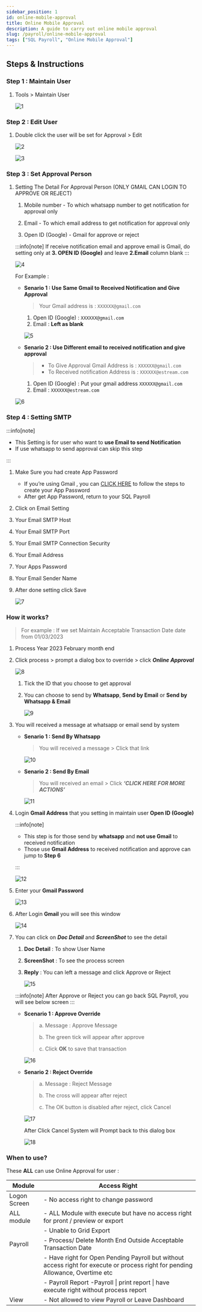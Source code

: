 ```yaml
---
sidebar_position: 1
id: online-mobile-approval
title: Online Mobile Approval
description: A guide to carry out online mobile approval
slug: /payroll/online-mobile-approval
tags: ["SQL Payroll", "Online Mobile Approval"]
---
```


## Steps & Instructions

### Step 1 : Maintain User

1. Tools > Maintain User

   ![1](/img/payroll/online-mobile-approval/1.png)

### Step 2 : Edit User

1. Double click the user will be set for Approval > Edit

   ![2](/img/payroll/online-mobile-approval/2.png)

   ![3](/img/payroll/online-mobile-approval/3.png)

### Step 3 : Set Approval Person

1. Setting The Detail For Approval Person (ONLY GMAIL CAN LOGIN TO APPROVE OR REJECT)

   1. Mobile number - To which whatsapp number to get notification for approval only

   2. Email - To which email address to get notification for approval only

   3. Open ID (Google) - Gmail for approve or reject

   :::info[note]
   If receive notification email and approve email is Gmail, do setting only at **3. OPEN ID (Google)** and leave **2.Email** column blank
   :::

   ![4](/img/payroll/online-mobile-approval/4.png)

   For Example :

   - **Senario 1 : Use Same Gmail to Received Notification and Give Approval**

      >Your Gmail address is : `XXXXXX@gmail.com`

     1. Open ID (Google) : `XXXXXX@gmail.com`
     2. Email : **Left as blank**

      ![5](/img/payroll/online-mobile-approval/5.png)

   - **Senario 2 : Use Different email to received notification and give approval**

      >- To Give Approval Gmail Address is : `XXXXXX@gmail.com`
      >- To Received notification Address is : `XXXXXX@estream.com`

     1. Open ID (Google) : Put your gmail address `XXXXXX@gmail.com`
     2. Email : `XXXXXX@estream.com`

   ![6](/img/payroll/online-mobile-approval/6.png)

### Step 4 : Setting SMTP

:::info[note]

- This Setting is for user who want to **use Email to send Notification**
- If use whatsapp to send approval can skip this step

:::

1. Make Sure you had create App Password

   - If you’re using Gmail , you can [CLICK HERE](https://support.google.com/accounts/answer/185833?hl=en) to follow the steps to create your App Password
   - After get App Password, return to your SQL Payroll

2. Click on Email Setting

3. Your Email SMTP Host

4. Your Email SMTP Port

5. Your Email SMTP Connection Security

6. Your Email Address

7. Your Apps Password

8. Your Email Sender Name

9. After done setting click Save

   ![7](/img/payroll/online-mobile-approval/7.png)

### How it works?

>For example : If we set Maintain Acceptable Transaction Date date from 01/03/2023

1. Process Year 2023 February month end

2. Click process > prompt a dialog box to override > click ***Online Approval***

   ![8](/img/payroll/online-mobile-approval/8.png)

   1. Tick the ID that you choose to get approval

   2. You can choose to send by **Whatsapp**, **Send by Email** or **Send by Whatsapp & Email**

      ![9](/img/payroll/online-mobile-approval/9.png)

3. You will received a message at whatsapp or email send by system

   - **Senario 1 : Send By Whatsapp**

      >You will received a message > Click that link

      ![10](/img/payroll/online-mobile-approval/10.png)

   - **Senario 2 : Send By Email**

      >You will received an email > Click ***‘CLICK HERE FOR MORE ACTIONS’***

      ![11](/img/payroll/online-mobile-approval/11.png)

4. Login **Gmail Address** that you setting in maintain user **Open ID (Google)**

   :::info[note]

   - This step is for those send by **whatsapp** and **not use Gmail** to received notification
   - Those use **Gmail Address** to received notification and approve can jump to **Step 6**

   :::

   ![12](/img/payroll/online-mobile-approval/12.png)

5. Enter your **Gmail Password**

   ![13](/img/payroll/online-mobile-approval/13.png)

6. After Login **Gmail** you will see this window

   ![14](/img/payroll/online-mobile-approval/14.png)

7. You can click on ***Doc Detail*** and ***ScreenShot*** to see the detail

   1. **Doc Detail** : To show User Name

   2. **ScreenShot** : To see the process screen

   3. **Reply** : You can left a message and click Approve or Reject

      ![15](/img/payroll/online-mobile-approval/15.png)

   :::info[note]
   After Approve or Reject you can go back SQL Payroll, you will see below screen
   :::

   - **Scenario 1 : Approve Override**

      >a. Message : Approve Message
      >
      >b. The green tick will appear after approve
      >
      >c. Click **OK** to save that transaction

      ![16](/img/payroll/online-mobile-approval/16.png)

   - **Senario 2 : Reject Override**

      >a. Message : Reject Message
      >
      >b. The cross will appear after reject
      >
      >c. The OK button is disabled after reject, click Cancel

      ![17](/img/payroll/online-mobile-approval/17.png)

      After Click Cancel System will Prompt back to this dialog box

      ![18](/img/payroll/online-mobile-approval/18.png)

### When to use?

These **ALL** can use Online Approval for user :

| Module        | Access Right                                                                                          |
|---------------|-------------------------------------------------------------------------------------------------------|
| Logon Screen  | - No access right to change password                                                                  |
| ALL module    | - ALL Module with execute but have no access right for pront / preview or export                      |
|               | - Unable to Grid Export                                                                               |
| Payroll       | - Process/ Delete Month End Outside Acceptable Transaction Date                                       |
|               | - Have right for Open Pending Payroll but without access right for execute or process right for pending Allowance, Overtime etc     |
|               | - Payroll Report -Payroll \| print report \| have execute right without process report                |
| View          | - Not allowed to view Payroll or Leave Dashboard                                                      |
